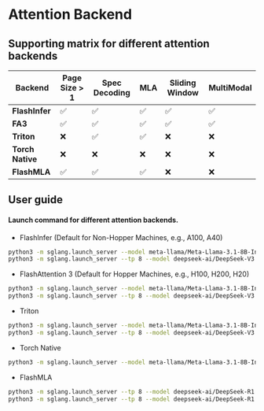 # Attention Backend

## Supporting matrix for different attention backends

| **Backend**              | **Page Size > 1** | **Spec Decoding** | **MLA** | **Sliding Window** | **MultiModal** |
|--------------------------|-------------------|-------------------|--------|--------------------|------------|
| **FlashInfer** | ✅                | ✅                | ✅     | ✅                 | ✅ |
| **FA3**                  | ✅                | ✅                | ✅     | ✅                 | ✅ |
| **Triton**               | ❌                | ✅                | ✅     | ❌                 | ❌ |
| **Torch Native**         | ❌                | ❌                | ❌     | ❌                 | ❌ |
| **FlashMLA**                  | ✅                | ✅                | ✅     | ❌                 | ❌ |


## User guide

#### Launch command for different attention backends.

- FlashInfer (Default for Non-Hopper Machines, e.g., A100, A40)
```bash
python3 -m sglang.launch_server --model meta-llama/Meta-Llama-3.1-8B-Instruct --attention-backend flashinfer
python3 -m sglang.launch_server --tp 8 --model deepseek-ai/DeepSeek-V3 --attention-backend flashinfer --trust-remote-code
```

- FlashAttention 3 (Default for Hopper Machines, e.g., H100, H200, H20)
```bash
python3 -m sglang.launch_server --model meta-llama/Meta-Llama-3.1-8B-Instruct --attention-backend fa3
python3 -m sglang.launch_server --tp 8 --model deepseek-ai/DeepSeek-V3 --trust-remote-code --attention-backend fa3
```

- Triton
```bash
python3 -m sglang.launch_server --model meta-llama/Meta-Llama-3.1-8B-Instruct --attention-backend triton
python3 -m sglang.launch_server --tp 8 --model deepseek-ai/DeepSeek-V3 --attention-backend triton --trust-remote-code
```

- Torch Native
```bash
python3 -m sglang.launch_server --model meta-llama/Meta-Llama-3.1-8B-Instruct --attention-backend torch_native
```

- FlashMLA
```bash
python3 -m sglang.launch_server --tp 8 --model deepseek-ai/DeepSeek-R1 --attention-backend flashmla --trust-remote-code
python3 -m sglang.launch_server --tp 8 --model deepseek-ai/DeepSeek-R1 --attention-backend flashmla --kv-cache-dtype fp8_e4m3 --trust-remote-code
```
